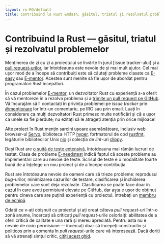 ```yaml
---
layout: ro-RO/default
title: Contribuind la Rust &mdash; găsitul, triatul și rezolvatul problemelor &middot; Limbajul de programare Rust
---
```


# Contribuind la Rust &mdash; găsitul, triatul și rezolvatul problemelor

Menținerea de zi cu zi a proiectului se învârte în jurul
[issue tracker-ului] și a [pull request-urilor][PR], iar
întotdeauna este nevoie de și mai mult ajutor. Cel mai
ușor mod de a începe să contribuiți este să căutați probleme
clasate ca [E-easy] sau [E-mentor]. Acestea sunt menite să fie
ușor de abordat pentru programatori Rust începători.

În cazul problemelor [E-mentor], un dezvoltator Rust cu experiență
s-a oferit să vă mentoreze în a rezolva problema și a
[trimite un pull request pe GitHub][pull]. Vă încurajăm să îi
contactați în privința problemei pe *issue tracker* prin
[@menționare] lor într-un comentariu, pe IRC sau prin email. Luați
în considerare ca mulți dezvoltatori Rust primesc multe notificări
și că e ușor ca unele sa fie pierdute; nu ezitați să le atrageți
atenția prin orice mijloace!

Alte proiect în Rust mențin sarcini ușoare asemănătoare, inclusiv
web browser-ul [Servo], biblioteca HTTP [hyper], fortmatorul de cod
[rustfmt], legăturile bibliotecilor Unix [nix] și colecția de
*lint*-uri [clippy].

Deși Rust are [o suită de teste extensivă][test], întotdeauna mai
rămân lucruri de testat. Clasa de probleme [E-needstest] indică faptul
că aceste probleme au implementări care au nevoie de teste. Scrisul de
teste e o modalitate foarte bună de a înțelege un nou proiect și de a
începe contribuția.

Rust are întotdeauna nevoie de oameni care să trieze probleme:
reprodusul *bug*-urilor, minimizarea cazurilor de testare,
clasificarea și închiderea problemelor care sunt deja rezolvate.
Clasificarea se poate face doar în cazul în care aveți permisiuni
elevate pe GitHub, dar asta e ușor de obținut pentru cineva care are
puțină experiență cu proiectul. Întrebați un [membru de echipă][team].

Odată ce v-ați obișnuit cu proiectul și ați creat câteva
*pull request*-uri într-o zonă anume, încercați să criticați
*pull request*-urile celorlalți: abilitatea de a oferi critică de
calitate e una rară și mereu apreciată. Pentru asta nu e nevoie de
nicio permisiune &mdash; încercați doar să începeți constructiv și
politicos prin a comenta în *pull request*-urile care vă interesează.
Dacă doriți să vă atrenați simțul critic, [citiți acest ghid][reviews].

<!--
TODO: weekly triage email?
TODO: @nrc says suggesting everybody review w/o training is bad
-->

[@menționare]: https://github.com/blog/821
[E-easy]: https://github.com/rust-lang/rust/issues?q=is%3Aopen+is%3Aissue+label%3AE-easy
[E-mentor]: https://github.com/rust-lang/rust/issues?q=is%3Aopen+is%3Aissue+label%3AE-easy+label%3AE-mentor
[E-needstest]: https://github.com/rust-lang/rust/issues?q=is%3Aopen+is%3Aissue+label%3AE-needstest
[PR]: https://github.com/rust-lang/rust/pulls
[Servo]: https://github.com/servo/servo
[clippy]: https://github.com/Manishearth/rust-clippy
[hyper]: https://github.com/hyperium/hyper
[issue tracker]: https://github.com/rust-lang/rust/issues
[nix]: https://github.com/nix-rust/nix/
[pull]: https://github.com/rust-lang/rust/blob/master/CONTRIBUTING.md#pull-requests
[reviews]: http://blog.originate.com/blog/2014/09/29/effective-code-reviews/
[rustfmt]: https://github.com/rust-lang-nursery/rustfmt
[team]: team.html
[test]: https://github.com/rust-lang/rust-wiki-backup/blob/master/Note-testsuite.md
[triage]: https://github.com/rust-lang/rust/blob/master/CONTRIBUTING.md#issue-triage
